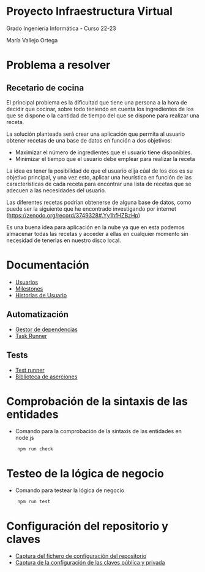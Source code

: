 # Proyecto Infraestructura Virtual
Grado Ingeniería Informática - Curso 22-23

María Vallejo Ortega

# Problema a resolver
## Recetario de cocina
El principal problema es la dificultad que tiene una persona a la hora de decidir que cocinar, sobre todo teniendo en cuenta los ingredientes de los que se dispone o la cantidad de tiempo del que se dispone para realizar una receta.

La solución planteada será crear una aplicación que permita al usuario obtener recetas de una base de datos en función a dos objetivos:

* Maximizar el número de ingredientes que el usuario tiene disponibles.
* Minimizar el tiempo que el usuario debe emplear para realizar la receta

La idea es tener la posibilidad de que el usuario elija cúal de los dos es su objetivo principal, y una vez esto, aplicar una heurística en función de las características de cada receta para encontrar una lista de recetas que se adecuen a las necesidades del usuario.
 
Las diferentes recetas podrían obtenerse de alguna base de datos, como puede ser la siguiente que he encontrado investigando por internet (https://zenodo.org/record/3749328#.Yy1hfHZBzHp)

Es una buena idea para aplicación en la nube ya que en esta podemos almacenar todas las recetas y acceder a ellas en cualquier momento sin necesidad de tenerlas en nuestro disco local.

# Documentación

* [Usuarios](./docs/usuarios.md)
* [Milestones](./docs/milestones.md)
* [Historias de Usuario](./docs/historias_usuario.md)

## Automatización
* [Gestor de dependencias](./docs/gestor_dependencias.md)
* [Task Runner](./docs/task_runner.md)

## Tests
* [Test runner](./docs/test_runner.md)
* [Biblioteca de aserciones](./docs/aserciones.md)


# Comprobación de la sintaxis de las entidades
* Comando para la comprobación de la sintaxis de las entidades en node.js
```shell
    npm run check
```
# Testeo de la lógica de negocio
* Comando para testear la lógica de negocio
```shell
    npm run test
```

# Configuración del repositorio y claves

* [Captura del fichero de configuración del repositorio](./configuracion/configuracion.png)
* [Captura de la configuración de las claves pública y privada](./configuracion/claves.png)

